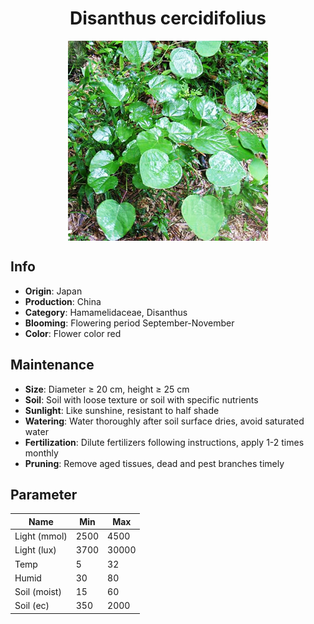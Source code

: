 <h1 align='center'>Disanthus cercidifolius</h1>
<p align="center">
    <img 
        align='center'
        width='320'
        src="../images/disanthus cercidifolius.png" 
        alt='Disanthus cercidifolius' />
</p>

## Info

 - **Origin**: Japan
 - **Production**: China
 - **Category**: Hamamelidaceae, Disanthus
 - **Blooming**: Flowering period September-November
 - **Color**: Flower color red

## Maintenance

 - **Size**: Diameter ≥ 20 cm, height ≥ 25 cm
 - **Soil**: Soil with loose texture or soil with specific nutrients
 - **Sunlight**: Like sunshine, resistant to half shade
 - **Watering**: Water thoroughly after soil surface dries, avoid saturated water
 - **Fertilization**: Dilute fertilizers following instructions, apply 1-2 times monthly
 - **Pruning**: Remove aged tissues, dead and pest branches timely

## Parameter

| Name         | Min  | Max   |
|--------------|------|-------|
| Light (mmol) | 2500 | 4500  |
| Light (lux)  | 3700 | 30000 |
| Temp         | 5    | 32    |
| Humid        | 30   | 80    |
| Soil (moist) | 15   | 60    |
| Soil (ec)    | 350  | 2000  |